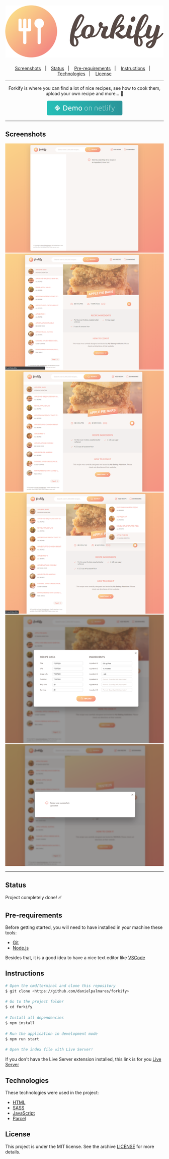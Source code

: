 <h1 align="center">
  <img alt="Forkify" title="Forkify" src="https://github.com/danielpalmares/forkify/blob/main/src/img/logo.png" />
</h1>

<p align="center">
  <a href="#screenshots">Screenshots</a>&nbsp;&nbsp;&nbsp;|&nbsp;&nbsp;&nbsp;
  <a href="#status">Status</a>&nbsp;&nbsp;&nbsp;|&nbsp;&nbsp;&nbsp;
  <a href="#pre-requirements">Pre-requirements</a>&nbsp;&nbsp;&nbsp;|&nbsp;&nbsp;&nbsp;
  <a href="#instructions">Instructions</a>&nbsp;&nbsp;&nbsp;|&nbsp;&nbsp;&nbsp;
  <a href="#technologies">Technologies</a>&nbsp;&nbsp;&nbsp;|&nbsp;&nbsp;&nbsp;
  <a href="#license">License</a>
</p>

---

<p align="center">
  Forkify is where you can find a lot of nice recipes, see how to cook them, upload your own recipe and more... 🥘
</p>

<p align="center">
  <a href="https://dann-forkify.netlify.app/" target="_blank">
    <img alt="Demo on Netlify" src="https://github.com/danielpalmares/omnifood/blob/master/.github/demo-on-netlify.png">
  </a>
</p>

---

## Screenshots

![Forkify](https://github.com/danielpalmares/forkify/blob/main/.github/forkify-1.png)
![Forkify](https://github.com/danielpalmares/forkify/blob/main/.github/forkify-2.png)
![Forkify](https://github.com/danielpalmares/forkify/blob/main/.github/forkify-3.png)
![Forkify](https://github.com/danielpalmares/forkify/blob/main/.github/forkify-4.png)
![Forkify](https://github.com/danielpalmares/forkify/blob/main/.github/forkify-5.png)
![Forkify](https://github.com/danielpalmares/forkify/blob/main/.github/forkify-6.png)

---

## Status

Project completely done! ☄️

## Pre-requirements

Before getting started, you will need to have installed in your machine these tools: 

- [Git](https://git-scm.com)
- [Node.js](https://nodejs.org/en/)

Besides that, it is a good idea to have a nice text editor like [VSCode](https://code.visualstudio.com/)

## Instructions

```bash
# Open the cmd/terminal and clone this repository
$ git clone <https://github.com/danielpalmares/forkify>

# Go to the project folder
$ cd forkify

# Install all dependencies
$ npm install

# Run the application in development mode
$ npm run start

# Open the index file with Live Server!
```

If you don't have the Live Server extension installed, this link is for you [Live Server](https://marketplace.visualstudio.com/items?itemName=ritwickdey.LiveServer)

## Technologies

These technologies were used in the project:

- [HTML](https://developer.mozilla.org/pt-BR/docs/Web/HTML)
- [SASS](https://sass-lang.com/)
- [JavaScript](https://developer.mozilla.org/pt-BR/docs/Web/JavaScript)
- [Parcel](https://parceljs.org/)

## License

This project is under the MIT license. See the archive [LICENSE](https://github.com/danielpalmares/forkify/blob/main/LICENSE) for more details.
